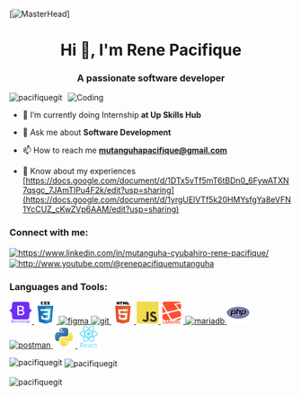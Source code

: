 [![MasterHead](C:\Users\mutan\Downloads)]
<h1 align="center">Hi 👋, I'm Rene Pacifique</h1>
<h3 align="center">A passionate software developer</h3>
<img align="right" alt="Coding" width="400" src="https://i0.wp.com/sharpeyeinfotech.com/wp-content/uploads/2023/03/unnamed.gif?fit=500%2C500&ssl=1">

<p align="left"> <img src="https://komarev.com/ghpvc/?username=pacifiquegit&label=Profile%20views&color=0e75b6&style=flat" alt="pacifiquegit" /> </p>

- 🔭 I’m currently doing Internship **at Up Skills Hub**

- 💬 Ask me about **Software Development**

- 📫 How to reach me **mutanguhapacifique@gmail.com**

- 📄 Know about my experiences [https://docs.google.com/document/d/1DTx5vTf5mT6tBDn0_6FywATXN7qsgc_7JAmTlPu4F2k/edit?usp=sharing](https://docs.google.com/document/d/1yrgUElVTf5k20HMYsfgYa8eVFN1YcCUZ_cKwZVp6AAM/edit?usp=sharing)

<h3 align="left">Connect with me:</h3>
<p align="left">
<a href="https://linkedin.com/in/https://www.linkedin.com/in/mutanguha-cyubahiro-rene-pacifique/" target="blank"><img align="center" src="https://raw.githubusercontent.com/rahuldkjain/github-profile-readme-generator/master/src/images/icons/Social/linked-in-alt.svg" alt="https://www.linkedin.com/in/mutanguha-cyubahiro-rene-pacifique/" height="30" width="40" /></a>
<a href="https://www.youtube.com/c/http://http://www.youtube.com/@RenePacifiqueMUTANGUHA" target="blank"><img align="center" src="https://raw.githubusercontent.com/rahuldkjain/github-profile-readme-generator/master/src/images/icons/Social/youtube.svg" alt="http://www.youtube.com/@renepacifiquemutanguha" height="30" width="40" /></a>
</p>

<h3 align="left">Languages and Tools:</h3>
<p align="left"> <a href="https://getbootstrap.com" target="_blank" rel="noreferrer"> <img src="https://raw.githubusercontent.com/devicons/devicon/master/icons/bootstrap/bootstrap-plain-wordmark.svg" alt="bootstrap" width="40" height="40"/> </a> <a href="https://www.w3schools.com/css/" target="_blank" rel="noreferrer"> <img src="https://raw.githubusercontent.com/devicons/devicon/master/icons/css3/css3-original-wordmark.svg" alt="css3" width="40" height="40"/> </a> <a href="https://www.figma.com/" target="_blank" rel="noreferrer"> <img src="https://www.vectorlogo.zone/logos/figma/figma-icon.svg" alt="figma" width="40" height="40"/> </a> <a href="https://git-scm.com/" target="_blank" rel="noreferrer"> <img src="https://www.vectorlogo.zone/logos/git-scm/git-scm-icon.svg" alt="git" width="40" height="40"/> </a> <a href="https://www.w3.org/html/" target="_blank" rel="noreferrer"> <img src="https://raw.githubusercontent.com/devicons/devicon/master/icons/html5/html5-original-wordmark.svg" alt="html5" width="40" height="40"/> </a> <a href="https://developer.mozilla.org/en-US/docs/Web/JavaScript" target="_blank" rel="noreferrer"> <img src="https://raw.githubusercontent.com/devicons/devicon/master/icons/javascript/javascript-original.svg" alt="javascript" width="40" height="40"/> </a> <a href="https://laravel.com/" target="_blank" rel="noreferrer"> <img src="https://raw.githubusercontent.com/devicons/devicon/master/icons/laravel/laravel-plain-wordmark.svg" alt="laravel" width="40" height="40"/> </a> <a href="https://mariadb.org/" target="_blank" rel="noreferrer"> <img src="https://www.vectorlogo.zone/logos/mariadb/mariadb-icon.svg" alt="mariadb" width="40" height="40"/> </a> <a href="https://www.php.net" target="_blank" rel="noreferrer"> <img src="https://raw.githubusercontent.com/devicons/devicon/master/icons/php/php-original.svg" alt="php" width="40" height="40"/> </a> <a href="https://postman.com" target="_blank" rel="noreferrer"> <img src="https://www.vectorlogo.zone/logos/getpostman/getpostman-icon.svg" alt="postman" width="40" height="40"/> </a> <a href="https://www.python.org" target="_blank" rel="noreferrer"> <img src="https://raw.githubusercontent.com/devicons/devicon/master/icons/python/python-original.svg" alt="python" width="40" height="40"/> </a> <a href="https://reactjs.org/" target="_blank" rel="noreferrer"> <img src="https://raw.githubusercontent.com/devicons/devicon/master/icons/react/react-original-wordmark.svg" alt="react" width="40" height="40"/> </a> </p>

<p><img align="left" src="https://github-readme-stats.vercel.app/api/top-langs?username=pacifiquegit&show_icons=true&locale=en&layout=compact" alt="pacifiquegit" /></p>

<p>&nbsp;<img align="center" src="https://github-readme-stats.vercel.app/api?username=pacifiquegit&show_icons=true&locale=en" alt="pacifiquegit" /></p>

<p><img align="center" src="https://github-readme-streak-stats.herokuapp.com/?user=pacifiquegit&" alt="pacifiquegit" /></p>
